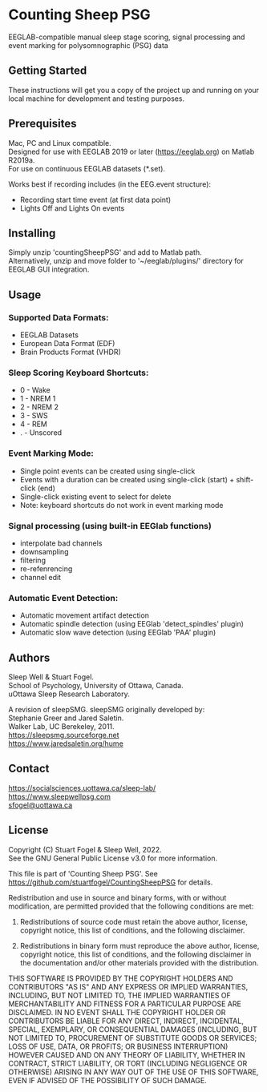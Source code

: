 # Counting Sheep PSG

EEGLAB-compatible manual sleep stage scoring, signal processing and event marking for polysomnographic (PSG) data

## Getting Started

These instructions will get you a copy of the project up and running on your local machine for development and testing purposes.  

## Prerequisites

Mac, PC and Linux compatible.  
Designed for use with EEGLAB 2019 or later (https://eeglab.org) on Matlab R2019a.  
For use on continuous EEGLAB datasets (*.set).  

Works best if recording includes (in the EEG.event structure):  
* Recording start time event (at first data point)
* Lights Off and Lights On events

## Installing

Simply unzip 'countingSheepPSG' and add to Matlab path.  
Alternatively, unzip and move folder to '~/eeglab/plugins/' directory for EEGLAB GUI integration.  

## Usage

### Supported Data Formats:

* EEGLAB Datasets
* European Data Format (EDF)
* Brain Products Format (VHDR)

### Sleep Scoring Keyboard Shortcuts:

* 0 - Wake
* 1 - NREM 1
* 2 - NREM 2
* 3 - SWS
* 4 - REM
* . - Unscored

### Event Marking Mode:

* Single point events can be created using single-click
* Events with a duration can be created using single-click (start) + shift-click (end)
* Single-click existing event to select for delete
* Note: keyboard shortcuts do not work in event marking mode

### Signal processing (using built-in EEGlab functions)

* interpolate bad channels
* downsampling
* filtering
* re-refenrencing
* channel edit

### Automatic Event Detection:

* Automatic movement artifact detection
* Automatic spindle detection (using EEGlab 'detect_spindles' plugin)
* Automatic slow wave detection (using EEGlab 'PAA' plugin)
    
## Authors

Sleep Well & Stuart Fogel.  
School of Psychology, University of Ottawa, Canada.  
uOttawa Sleep Research Laboratory.  

A revision of sleepSMG. sleepSMG originally developed by:  
Stephanie Greer and Jared Saletin.  
Walker Lab, UC Berekeley, 2011.  
https://sleepsmg.sourceforge.net  
https://www.jaredsaletin.org/hume  

## Contact 

https://socialsciences.uottawa.ca/sleep-lab/  
https://www.sleepwellpsg.com  
sfogel@uottawa.ca  

## License

Copyright (C) Stuart Fogel & Sleep Well, 2022.  
See the GNU General Public License v3.0 for more information.

This file is part of 'Counting Sheep PSG'.
See https://github.com/stuartfogel/CountingSheepPSG for details.

Redistribution and use in source and binary forms, with or without
modification, are permitted provided that the following conditions are met:

1. Redistributions of source code must retain the above author, license,
copyright notice, this list of conditions, and the following disclaimer.

2. Redistributions in binary form must reproduce the above author, license,
copyright notice, this list of conditions, and the following disclaimer in 
the documentation and/or other materials provided with the distribution.

THIS SOFTWARE IS PROVIDED BY THE COPYRIGHT HOLDERS AND CONTRIBUTORS "AS IS"
AND ANY EXPRESS OR IMPLIED WARRANTIES, INCLUDING, BUT NOT LIMITED TO, THE
IMPLIED WARRANTIES OF MERCHANTABILITY AND FITNESS FOR A PARTICULAR PURPOSE
ARE DISCLAIMED. IN NO EVENT SHALL THE COPYRIGHT HOLDER OR CONTRIBUTORS BE
LIABLE FOR ANY DIRECT, INDIRECT, INCIDENTAL, SPECIAL, EXEMPLARY, OR
CONSEQUENTIAL DAMAGES (INCLUDING, BUT NOT LIMITED TO, PROCUREMENT OF
SUBSTITUTE GOODS OR SERVICES; LOSS OF USE, DATA, OR PROFITS; OR BUSINESS
INTERRUPTION) HOWEVER CAUSED AND ON ANY THEORY OF LIABILITY, WHETHER IN
CONTRACT, STRICT LIABILITY, OR TORT (INCLUDING NEGLIGENCE OR OTHERWISE)
ARISING IN ANY WAY OUT OF THE USE OF THIS SOFTWARE, EVEN IF ADVISED OF
THE POSSIBILITY OF SUCH DAMAGE.
